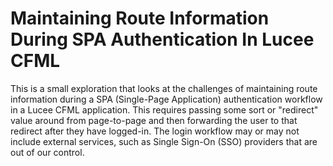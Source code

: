 
# Maintaining Route Information During SPA Authentication In Lucee CFML

This is a small exploration that looks at the challenges of maintaining route information during a SPA (Single-Page Application) authentication workflow in a Lucee CFML application. This requires passing some sort or "redirect" value around from page-to-page and then forwarding the user to that redirect after they have logged-in. The login workflow may or may not include external services, such as Single Sign-On (SSO) providers that are out of our control.
